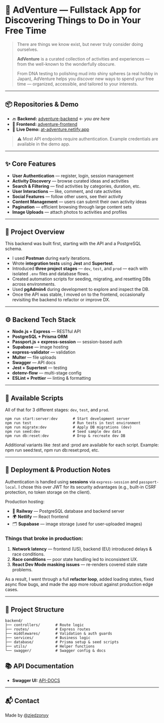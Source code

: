 # 🎒 AdVenture — Fullstack App for Discovering Things to Do in Your Free Time

> There are things we know exist, but never truly consider doing ourselves.
> 
> 
> **AdVenture** is a curated collection of activities and experiences — from the well-known to the wonderfully obscure.
> 
> From DNA testing to polishing mud into shiny spheres (a real hobby in Japan), AdVenture helps you discover new ways to spend your free time — organized, accessible, and tailored to your interests.
> 

---

## 📦 Repositories & Demo

- 🔙 **Backend:** [adventure-backend](https://github.com/zjedzonyy/adventure-backend) ← *you are here*
- 🎨 **Frontend:** [adventure-frontend](https://github.com/zjedzonyy/adventure-frontend)
- 🔗 **Live Demo:** [at-adventure.netlify.app](https://at-adventure.netlify.app/)
  
> ⚠️ Most API endpoints require authentication. Example credentials are available in the demo app.
> 

---
## ✨ Core Features
- **User Authentication** — register, login, session management
- **Activity Discovery** — browse curated ideas and activities
- **Search & Filtering** — find activities by categories, duration, etc.
- **User Interactions** — like, comment, and rate activities
- **Social Features** — follow other users, see their activity
- **Content Management** — users can submit their own activity ideas
- **Pagination** — efficient browsing through large content sets
- **Image Uploads** — attach photos to activities and profiles

---

## 🧠 Project Overview

This backend was built first, starting with the API and a PostgreSQL schema.

- I used **Postman** during early iterations.
- Wrote **integration tests** using **Jest** and **Supertest**.
- Introduced **three project stages** — `dev`, `test`, and `prod` — each with isolated `.env` files and database flows.
- Created automation scripts for seeding, migrating, and resetting DBs across environments.
- Used **pgAdmin4** during development to explore and inspect the DB.
- Once the API was stable, I moved on to the frontend, occasionally revisiting the backend to refactor or improve DX.

---

## ⚙️ Backend Tech Stack

- **Node.js + Express** — RESTful API
- **PostgreSQL + Prisma ORM**
- **Passport.js + express-session** — session-based auth
- **Supabase** — image hosting
- **express-validator** — validation
- **Multer** — file uploads
- **Swagger** — API docs
- **Jest + Supertest** — testing
- **dotenv-flow** — multi-stage config
- **ESLint + Prettier** — linting & formatting

---
## 🧪 Available Scripts

All of that for 3 different stages: `dev`, `test`, and `prod`.

```
npm run start:server:dev       # Start development server
npm run test                   # Run tests in test environment
npm run migrate:dev            # Apply DB migrations (dev)
npm run seed:dev               # Seed sample dev data
npm run db:reset:dev           # Drop & recreate dev DB
```

Additional variants like :test and :prod are available for each script.
Example: npm run seed:test, npm run db:reset:prod, etc.

---

## 🚀 Deployment & Production Notes

Authentication is handled using **sessions** via `express-session` and `passport-local`. I chose this over JWT for its security advantages (e.g., built-in CSRF protection, no token storage on the client).

Production hosting:

- 🐘 **Railway** — PostgreSQL database and backend server
- 🌍 **Netlify** — React frontend
- 🗂️ **Supabase** — image storage (used for user-uploaded images)

### Things that broke in production:

1. **Network latency** — frontend (US), backend (EU) introduced delays & race conditions.
2. **Race conditions** — poor state handling led to inconsistent UX.
3. **React Dev Mode masking issues** — re-renders covered stale state problems.

As a result, I went through a full **refactor loop**, added loading states, fixed async flow bugs, and made the app more robust against production edge cases.

---

## 📁 Project Structure

```
backend/
├── controllers/       # Route logic
├── routes/            # Express routes
├── middlewares/       # Validation & auth guards
├── services/          # Business logic
├── database/          # Prisma setup & seed scripts
├── utils/             # Helper functions
└── swagger/           # Swagger config & docs
```

## 📚 API Documentation
- **Swagger UI:** [API-DOCS](https://strong-learning-production-8e89.up.railway.app/api-docs/) 
---

  
## 📬 Contact

Made by [@zjedzonyy](https://github.com/zjedzonyy)


